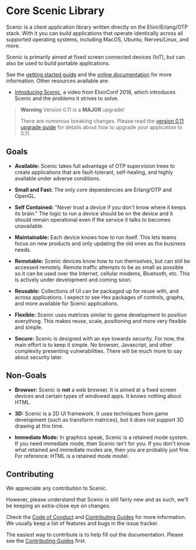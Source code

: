 # Core Scenic Library

Scenic is a client application library written directly on the
Elixir/Erlang/OTP stack. With it you can build applications that operate
identically across all supported operating systems, including MacOS, Ubuntu,
Nerves/Linux, and more.

Scenic is primarily aimed at fixed screen connected devices (IoT), but can also
be used to build portable applications.

See the [getting started guide](https://hexdocs.pm/scenic/getting_started.html) and the [online documentation](https://hexdocs.pm/scenic/) for more information. Other resources available are:

- [Introducing Scenic](https://www.youtube.com/watch?v=1QNxLNMq3Uw), a video from ElixirConf 2018, which introduces Scenic and the problems it strives to solve.

> **Warning** Version 0.11 is a **MAJOR** upgrade!
>
> There are numerous breaking changes. Please read the [version 0.11 upgrade
> guide](./guides/upgrading_to_v0.11.md) for details about how to upgrade your
> application to 0.11.

## Goals

- **Available:** Scenic takes full advantage of OTP supervision trees to create
  applications that are fault-tolerant, self-healing, and highly available under
  adverse conditions.

- **Small and Fast:** The only core dependencies are Erlang/OTP and OpenGL.

- **Self Contained:** "Never trust a device if you don't know where it keeps its
  brain." The logic to run a device should be on the device and it should remain
  operational even if the service it talks to becomes unavailable.

- **Maintainable:** Each device knows how to run itself. This lets teams focus
  on new products and only updating the old ones as the business needs.

- **Remotable:** Scenic devices know how to run themselves, but can still be
  accessed remotely. Remote traffic attempts to be as small as possible so it
  can be used over the Internet, cellular modems, Bluetooth, etc. This is
  actively under development and coming soon.

- **Reusable:** Collections of UI can be packaged up for reuse with, and across
  applications. I expect to see Hex packages of controls, graphs, and more
  available for Scenic applications.

- **Flexible:** Scenic uses matrices similar to game development to position
  everything. This makes reuse, scale, positioning and more very flexible and
  simple.

- **Secure:** Scenic is designed with an eye towards security. For now, the main
  effort is to keep it simple. No browser, Javascript, and other complexity
  presenting vulnerabilities. There will be much more to say about security
  later.

## Non-Goals

- **Browser:** Scenic is **not** a web browser. It is aimed at a fixed screen
  devices and certain types of windowed apps. It knows nothing about HTML.

- **3D:** Scenic is a 2D UI framework. It uses techniques from game development
  (such as transform matrices), but it does not support 3D drawing at this time.

- **Immediate Mode:** In graphics speak, Scenic is a retained mode system. If
  you need immediate mode, then Scenic isn't for you. If you don't know what
  retained and immediate modes are, then you are probably just fine. For
  reference: HTML is a retained mode model.



## Contributing

We appreciate any contribution to Scenic.

However, please understand that Scenic is still fairly new and as such, we'll be
keeping an extra-close eye on changes.

Check the [Code of Conduct](.github/CODE_OF_CONDUCT.md) and [Contributing
Guides](.github/CONTRIBUTING.md) for more information. We usually keep a list of
features and bugs in the issue tracker.

The easiest way to contribute is to help fill out the documentation. Please see
the [Contributing Guides](.github/CONTRIBUTING.md) first.
